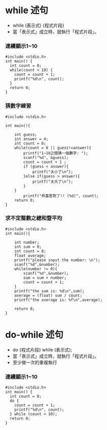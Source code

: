 # while 述句
- while (表示式) {程式片段}
- 當「表示式」成立時，就執行「程式片段」。
### 連續顯示1~10
```
#include <stdio.h>
int main() {
  int count = 0;
  while(count < 10) {
    count = count + 1;
    printf("%d\n", count);
  }
  return 0;
}
```
### 猜數字練習
```
#include <stdio.h>

int main(){

	int guess;
	int answer = 4;
	int count = 0;
	while(count = 0 || guess!=answer){
		printf("1~10之間猜一個數字: ");
		scanf("%d", &guess);
		count = count + 1 ;
		if (guess < answer){
			printf("太小了\n");
		}else if(guess > answer){
			printf("太大了\n");
		}
	}
		printf("恭喜答對了!! (%d)", count);
	return 0;
}

```
### 求不定整數之總和暨平均
```
#include <stdio.h>
int main(){

	int number;
	int sum = 0;
	int count = 0;
	float average;
	printf("please input the number: \n");
	scanf("%d",&number);
	while(number != 0){
		scanf("%d",&number);
		sum = sum + number;
		count = count + 1;
	}
	printf("the sum is: %d\n",sum);
	average = (float) sum / count;
	printf("the average is: %f\n",average);
	
	return 0;
}

```

# do-while 述句
- do {程式片段} while (表示式);
- 當「表示式」成立時，就執行「程式片段」。
- 至少做一次的重複執行
### 連續顯示1~10
```
#include <stdio.h>
int main() {
  int count = 0;
  do {
  	count = count + 1;
   	printf("%d\n", count);
  } while (count < 10);
  return 0;
}
```
